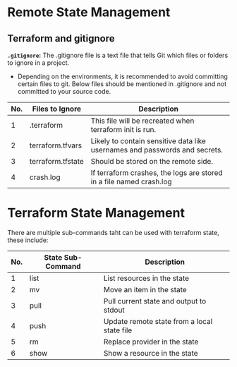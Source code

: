 # Remote State Management

## Terraform and gitignore

**`.gitignore`:** The .gitignore file is a text file that tells Git which files or folders to ignore in a project.

- Depending on the environments, it is recommended to avoid committing certain files to git. Below files should be mentioned in .gitignore and not committed to your source code.
  
|  No.  |Files to Ignore    |            Description                                                      |
| ----- |------------------ | --------------------------------------------------------------------------- |
|   1   | .terraform        | This file will be recreated when terraform init is run.                     |
|   2   | terraform.tfvars  | Likely to contain sensitive data like usernames and passwords and secrets.  |
|   3   | terraform.tfstate | Should be stored on the remote side.                                        |
|   4   | crash.log         | If terraform crashes, the logs are stored in a file named crash.log         |

# Terraform State Management

There are multiple sub-commands taht can be used with terraform state, these include:

|  No.  | State Sub-Command  |            Description                                      |
| ----- | ------------------ | ----------------------------------------------------------- |
|   1   |      list          |  List resources in the state                                |
|   2   |      mv            |  Move an item in the state                                  |
|   3   |      pull          |  Pull current state and output to stdout                    |
|   4   |      push          |  Update remote state from a local state file                |
|   5   |      rm            |  Replace provider in the state                              |
|   6   |      show          |  Show a resource in the state                               |

